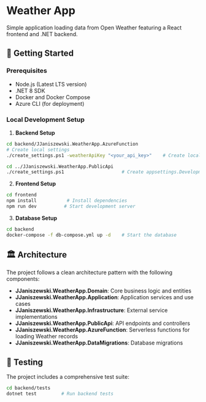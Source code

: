 # Weather App

Simple application loading data from Open Weather featuring a React frontend and .NET backend.


## 🚀 Getting Started

### Prerequisites
- Node.js (Latest LTS version)
- .NET 8 SDK
- Docker and Docker Compose
- Azure CLI (for deployment)

### Local Development Setup

1. **Backend Setup**
```bash
cd backend/JJaniszewski.WeatherApp.AzureFunction
# Create local settings
./create_settings.ps1 -weatherApiKey "<your_api_key>"    # Create local.settings.json with your Weather API key

cd ../JJaniszewski.WeatherApp.PublicApi
./create_settings.ps1                     # Create appsettings.Development.json
```

2. **Frontend Setup**
```bash
cd frontend
npm install           # Install dependencies
npm run dev          # Start development server
```

3. **Database Setup**
```bash
cd backend
docker-compose -f db-compose.yml up -d    # Start the database
```

## 🏛️ Architecture

The project follows a clean architecture pattern with the following components:

- **JJaniszewski.WeatherApp.Domain**: Core business logic and entities
- **JJaniszewski.WeatherApp.Application**: Application services and use cases
- **JJaniszewski.WeatherApp.Infrastructure**: External service implementations
- **JJaniszewski.WeatherApp.PublicApi**: API endpoints and controllers
- **JJaniszewski.WeatherApp.AzureFunction**: Serverless functions for loading Weather records
- **JJaniszewski.WeatherApp.DataMigrations**: Database migrations

## 🧪 Testing

The project includes a comprehensive test suite:

```bash
cd backend/tests
dotnet test         # Run backend tests
```